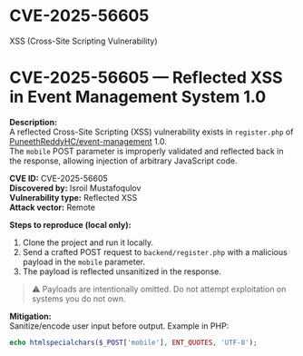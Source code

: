 # CVE-2025-56605
XSS (Cross-Site Scripting Vulnerability)

# CVE-2025-56605 — Reflected XSS in Event Management System 1.0

**Description:**  
A reflected Cross-Site Scripting (XSS) vulnerability exists in `register.php` of [PuneethReddyHC/event-management](https://github.com/PuneethReddyHC/event-management) 1.0.  
The `mobile` POST parameter is improperly validated and reflected back in the response, allowing injection of arbitrary JavaScript code.

**CVE ID:** CVE-2025-56605  
**Discovered by:** Isroil Mustafoqulov  
**Vulnerability type:** Reflected XSS  
**Attack vector:** Remote  

**Steps to reproduce (local only):**
1. Clone the project and run it locally.  
2. Send a crafted POST request to `backend/register.php` with a malicious payload in the `mobile` parameter.  
3. The payload is reflected unsanitized in the response.  

> ⚠️ Payloads are intentionally omitted. Do not attempt exploitation on systems you do not own.  

**Mitigation:**  
Sanitize/encode user input before output. Example in PHP:  
```php
echo htmlspecialchars($_POST['mobile'], ENT_QUOTES, 'UTF-8');
